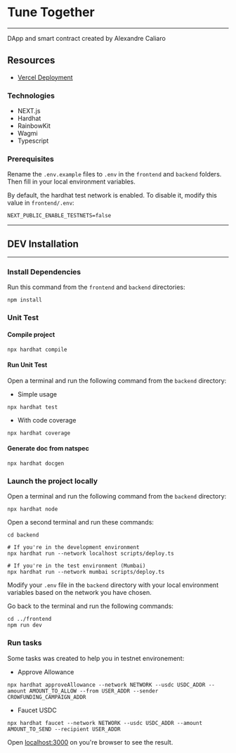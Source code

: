 # Tune Together
----

DApp and smart contract created by Alexandre Caliaro

## Resources 

- [Vercel Deployment](https://tune-together.vercel.app) 

### Technologies 

- NEXT.js
- Hardhat
- RainbowKit
- Wagmi
- Typescript

### Prerequisites

Rename the `.env.example` files to `.env` in the `frontend` and `backend` folders. Then fill in your local environment variables.

By default, the hardhat test network is enabled.
To disable it, modify this value in `frontend/.env`:

```shell
NEXT_PUBLIC_ENABLE_TESTNETS=false
```

----
## DEV Installation
----

### Install Dependencies
  
Run this command from the `frontend` and `backend` directories:

```shell
npm install
```

### Unit Test

#### Compile project
```shell
npx hardhat compile
```

#### Run Unit Test

Open a terminal and run the following command from the `backend` directory:

* Simple usage
```shell
npx hardhat test
```

* With code coverage
```shell
npx hardhat coverage
```

#### Generate doc from natspec

```shell
npx hardhat docgen
```

### Launch the project locally

Open a terminal and run the following command from the `backend` directory:

```shell
npx hardhat node
```

Open a second terminal and run these commands:

```shell
cd backend

# If you're in the development environment
npx hardhat run --network localhost scripts/deploy.ts

# If you're in the test environment (Mumbai)
npx hardhat run --network mumbai scripts/deploy.ts
```

Modify your `.env` file in the `backend` directory with your local environment variables based on the network you have chosen.

Go back to the terminal and run the following commands:

```shell
cd ../frontend
npm run dev
```

### Run tasks

Some tasks was created to help you in testnet environement:

* Approve Allowance

```shell
npx hardhat approveAllowance --network NETWORK --usdc USDC_ADDR --amount AMOUNT_TO_ALLOW --from USER_ADDR --sender CROWFUNDING_CAMPAIGN_ADDR
```

* Faucet USDC

```shell
npx hardhat faucet --network NETWORK --usdc USDC_ADDR --amount AMOUNT_TO_SEND --recipient USER_ADDR
```

Open [localhost:3000](http://localhost:3000) on you're browser to see the result.
